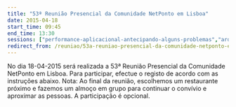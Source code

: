 ```yaml
---
title: "53ª Reunião Presencial da Comunidade NetPonto em Lisboa"
date: 2015-04-18
start_time: 09:45
end_time: 13:30
sessions: ["performance-aplicacional-antecipando-alguns-problemas","arduino-101-como-iniciar-o-desenvolvimento-neste-micro-mundo"]
redirect_from: /reuniao/53a-reuniao-presencial-da-comunidade-netponto-em-lisboa/
---
```

No dia 18-04-2015 será realizada a 53ª Reunião Presencial da Comunidade NetPonto em Lisboa. Para participar, efectue o registo de acordo com as instruções abaixo.
Nota: Ao final da reunião, escolhemos um restaurante próximo e fazemos um almoço em grupo para continuar o convívio e aproximar as pessoas. A participação é opcional.